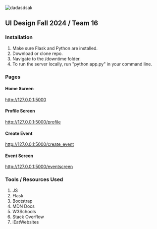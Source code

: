 ![dadasdsak](https://github.com/user-attachments/assets/63815582-b6d7-49b3-b6f8-76a3f0360bd9)

## UI Design Fall 2024 / Team 16

### Installation
1. Make sure Flask and Python are installed.
2. Download or clone repo. 
3. Navigate to the /downtime folder.
4. To run the server locally, run "python app.py" in your command line.

### Pages
#### Home Screen
http://127.0.0.1:5000
#### Profile Screen
http://127.0.0.1:5000/profile
#### Create Event
http://127.0.0.1:5000/create_event
#### Event Screen
http://127.0.0.1:5000/eventscreen

### Tools / Resources Used
1. JS
2. Flask
3. Bootstrap
4. MDN Docs
5. W3Schools
6. Stack Overflow
7. iEatWebsites
